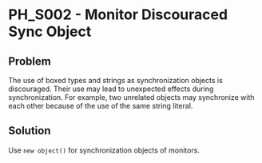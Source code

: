 # PH_S002 - Monitor Discouraced Sync Object

## Problem

The use of boxed types and strings as synchronization objects is discouraged. Their use may lead to unexpected effects during synchronization. For example, two unrelated objects may synchronize with each other because of the use of the same string literal.

## Solution

Use `new object()` for synchronization objects of monitors.
